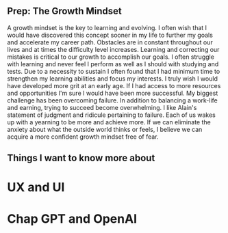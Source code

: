## Prep: The Growth Mindset

A growth mindset is the key to learning and evolving.  I often wish that I would have discovered this concept sooner in my life to further my goals and accelerate my career path.  Obstacles are in constant throughout our lives and at times the difficulty level increases.  Learning and correcting our mistakes is critical to our growth to accomplish our goals.  I often struggle with learning and never feel I perform as well as I should with studying and tests.  Due to a necessity to sustain I often found that I had minimum time to strengthen my learning abilities and focus my interests.  I truly wish I would have developed more grit at an early age.  If I had access to more resources and opportunities I'm sure I would have been more successful.  My biggest challenge has been overcoming failure.  In addition to balancing a work-life and earning, trying to succeed become overwhelming.  I like Alain's statement of judgment and ridicule pertaining to failure.  Each of us wakes up with a yearning to be more and achieve more.  If we can eliminate the anxiety about what the outside world thinks or feels, I believe we can acquire a more confident growth mindset free of fear.

## Things I want to know more about
# UX and UI
# Chap GPT and OpenAI